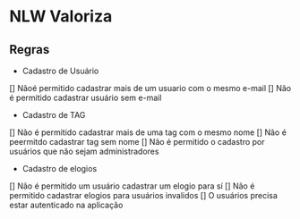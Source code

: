 #  NLW Valoriza 

## Regras

 - Cadastro de Usuário

 [] Nãoé permitido cadastrar mais de um usuario com o mesmo e-mail
 [] Não é permitido cadastrar usuário sem e-mail

 - Cadastro de TAG

 [] Não é permitido cadastrar mais de uma tag com o mesmo nome
 [] Não é peermitdo cadastrar tag sem nome
 [] Não é permitido o cadastro por usuários que não sejam administradores

 - Cadastro de elogios 

 [] Não é permitido um usuário cadastrar um elogio para sí
 [] Não é permitido cadastrar elogios para usuários invalidos 
 [] O usuários precisa estar autenticado na aplicação 
 